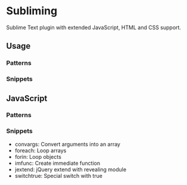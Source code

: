 # Subliming
Sublime Text plugin with extended JavaScript, HTML and CSS support.

## Usage
### Patterns
### Snippets

## JavaScript
### Patterns
### Snippets
* convargs: Convert arguments into an array
* foreach: Loop arrays
* forin: Loop objects
* imfunc: Create immediate function
* jextend: jQuery extend with revealing module
* switchtrue: Special switch with true
